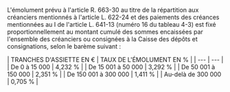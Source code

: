 L'émolument prévu à l'article R. 663-30 au titre de la répartition aux créanciers mentionnés à l'article L. 622-24 et des paiements des créances mentionnées au I de l'article L. 641-13 (numéro 16 du tableau 4-3) est fixé proportionnellement au montant cumulé des sommes encaissées par l'ensemble des créanciers ou consignées à la Caisse des dépôts et consignations, selon le barème suivant :

|
TRANCHES D'ASSIETTE EN € |
TAUX DE L'ÉMOLUMENT EN % |
| --- | --- |
|
De 0 à 15 000 |
4,232 % |
|
De 15 001 à 50 000 |
3,292 % |
|
De 50 001 à 150 000 |
2,351 % |
|
De 150 001 à 300 000 |
1,411 % |
|
Au-delà de 300 000 |
0,705 % |
